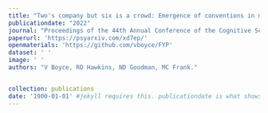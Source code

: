 ```yaml
---
title: "Two's company but six is a crowd: Emergence of conventions in multiparty communication games."
publicationdate: "2022"
journal: "Proceedings of the 44th Annual Conference of the Cognitive Science Society."
paperurl: 'https://psyarxiv.com/xd7ep/'
openmaterials: 'https://github.com/vboyce/FYP'
dataset: ' '
image: ' '
authors: "V Boyce, RD Hawkins, ND Goodman, MC Frank."


collection: publications
date: '1900-01-01' #jekyll requires this. publicationdate is what shows up
---
```

